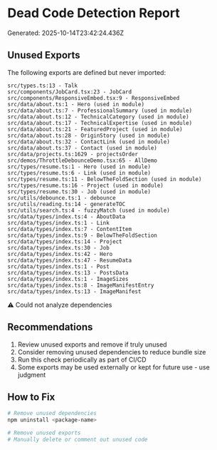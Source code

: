 # Dead Code Detection Report

Generated: 2025-10-14T23:42:24.436Z

## Unused Exports

The following exports are defined but never imported:

```
src/types.ts:13 - Talk
src/components/JobCard.tsx:23 - JobCard
src/components/ResponsiveEmbed.tsx:9 - ResponsiveEmbed
src/data/about.ts:1 - Hero (used in module)
src/data/about.ts:7 - ProfessionalSummary (used in module)
src/data/about.ts:12 - TechnicalCategory (used in module)
src/data/about.ts:17 - TechnicalExpertise (used in module)
src/data/about.ts:21 - FeaturedProject (used in module)
src/data/about.ts:28 - OriginStory (used in module)
src/data/about.ts:32 - ContactLink (used in module)
src/data/about.ts:37 - Contact (used in module)
src/data/projects.ts:1629 - projectsOrder
src/demos/ThrottleDebounceDemo.tsx:65 - AllDemo
src/types/resume.ts:1 - Hero (used in module)
src/types/resume.ts:6 - Link (used in module)
src/types/resume.ts:11 - BelowTheFoldSection (used in module)
src/types/resume.ts:16 - Project (used in module)
src/types/resume.ts:30 - Job (used in module)
src/utils/debounce.ts:1 - debounce
src/utils/reading.ts:14 - generateTOC
src/utils/search.ts:4 - fuzzyMatch (used in module)
src/data/types/index.ts:4 - AboutData
src/data/types/index.ts:1 - Link
src/data/types/index.ts:7 - ContentItem
src/data/types/index.ts:9 - BelowTheFoldSection
src/data/types/index.ts:14 - Project
src/data/types/index.ts:30 - Job
src/data/types/index.ts:42 - Hero
src/data/types/index.ts:47 - ResumeData
src/data/types/index.ts:1 - Post
src/data/types/index.ts:13 - PostsData
src/data/types/index.ts:1 - ImageSizes
src/data/types/index.ts:8 - ImageManifestEntry
src/data/types/index.ts:13 - ImageManifest
```

⚠️ Could not analyze dependencies

## Recommendations

1. Review unused exports and remove if truly unused
2. Consider removing unused dependencies to reduce bundle size
3. Run this check periodically as part of CI/CD
4. Some exports may be used externally or kept for future use - use judgment

## How to Fix

```bash
# Remove unused dependencies
npm uninstall <package-name>

# Remove unused exports
# Manually delete or comment out unused code
```
